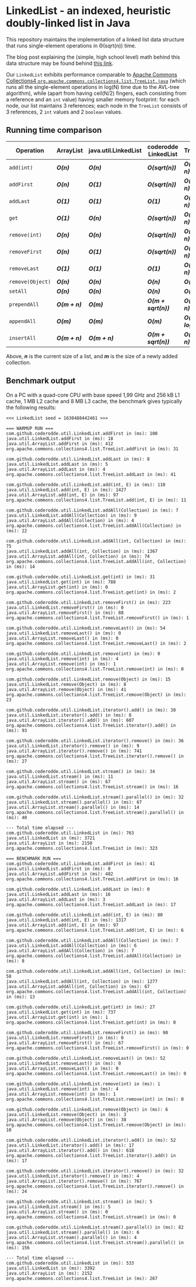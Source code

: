 # LinkedList - an indexed, heuristic doubly-linked list in Java

This repository maintains the implementation of a linked list data structure that runs single-element operations in &Theta;(sqrt(n)) time.

The blog post explaining the (simple, high school level) math behind this data structure may be found behind [this link](http://coderodde.github.io/weblog/#eill).

Our `LinkedList` exhibits performance comparable to [Apache Commons Collections4 `org.apache.commons.collections4.list.TreeList.java`](https://github.com/apache/commons-collections/blob/master/src/main/java/org/apache/commons/collections4/list/TreeList.java) (which runs all the single-element operations in log(N) time due to the AVL-tree algorithm), while (apart from having ceil(N/2) fingers, each consisting from a reference and an `int` value) having smaller memory footprint: for each node, our list maintains 3 references; each node in the `TreeList` consists of 3 references, 2 `int` values and 2 `boolean` values.

## Running time comparison

| Operation        | ArrayList      | java.util.LinkedList | coderodde LinkedList | TreeList           |
| ---------------- | -------------- | -------------------- | -------------------- | ------------------ |
| `add(int)`       | ***O(n)***     | ***O(n)***           | ***O(sqrt(n))***     | ***O(log n)***     |
| `addFirst`       | ***O(n)***     | ***O(1)***           | ***O(sqrt(n))***     | ***O(log n)***     |
| `addLast`        | ***O(1)***     | ***O(1)***           | ***O(1)***           | ***O(log n)***     |
| `get`            | ***O(1)***     | ***O(n)***           | ***O(sqrt(n))***     | ***O(log n)***     |
| `remove(int)`    | ***O(n)***     | ***O(n)***           | ***O(sqrt(n))***     | ***O(log n)***     |
| `removeFirst`    | ***O(n)***     | ***O(1)***           | ***O(sqrt(n))***     | ***O(log n)***     |
| `removeLast`     | ***O(1)***     | ***O(1)***           | ***O(1)***           | ***O(log n)***     |
| `remove(Object)` | ***O(n)***     | ***O(n)***           | ***O(n)***           | ***O(n)***         |
| `setAll`         | ***O(n)***     | ***O(n)***           | ***O(n)***           | ***O(n)***         |
| `prependAll`     | ***O(m + n)*** | ***O(m)***           | ***O(m + sqrt(n))*** | ***O(m log n)***   |
| `appendAll`      | ***O(m)***     | ***O(m)***           | ***O(m)***           | ***O(m + log n)*** |
| `insertAll`      | ***O(m + n)*** | ***O(m + n)***       | ***O(m + sqrt(n))*** | ***O(m log n)***   |

Above, ***n*** is the current size of a list, and ***m*** is the size of a newly added collection.

## Benchmark output

On a PC with a quad-core CPU with base speed 1,99 GHz and 256 kB L1 cache, 1 MB L2 cache and 8 MB L3 cache, the benchmark gives typically the following results:

```
<<< LinkedList seed = 1630488442461 >>>

=== WARMUP RUN ===
com.github.coderodde.util.LinkedList.addFirst in (ms): 100
java.util.LinkedList.addFirst in (ms): 18
java.util.ArrayList.addFirst in (ms): 412
org.apache.commons.collections4.list.TreeList.addFirst in (ms): 31

com.github.coderodde.util.LinkedList.addLast in (ms): 8
java.util.LinkedList.addLast in (ms): 5
java.util.ArrayList.addLast in (ms): 4
org.apache.commons.collections4.list.TreeList.addLast in (ms): 41

com.github.coderodde.util.LinkedList.add(int, E) in (ms): 110
java.util.LinkedList.add(int, E) in (ms): 1427
java.util.ArrayList.add(int, E) in (ms): 97
org.apache.commons.collections4.list.TreeList.add(int, E) in (ms): 11

com.github.coderodde.util.LinkedList.addAll(Collection) in (ms): 7
java.util.LinkedList.addAll(Collection) in (ms): 9
java.util.ArrayList.addAll(Collection) in (ms): 4
org.apache.commons.collections4.list.TreeList.addAll(Collection) in (ms): 22

com.github.coderodde.util.LinkedList.addAll(int, Collection) in (ms): 75
java.util.LinkedList.addAll(int, Collection) in (ms): 1367
java.util.ArrayList.addAll(int, Collection) in (ms): 74
org.apache.commons.collections4.list.TreeList.addAll(int, Collection) in (ms): 14

com.github.coderodde.util.LinkedList.get(int) in (ms): 31
java.util.LinkedList.get(int) in (ms): 788
java.util.ArrayList.get(int) in (ms): 0
org.apache.commons.collections4.list.TreeList.get(int) in (ms): 2

com.github.coderodde.util.LinkedList.removeFirst() in (ms): 223
java.util.LinkedList.removeFirst() in (ms): 0
java.util.ArrayList.removeFirst() in (ms): 88
org.apache.commons.collections4.list.TreeList.removeFirst() in (ms): 1

com.github.coderodde.util.LinkedList.removeLast() in (ms): 54
java.util.LinkedList.removeLast() in (ms): 0
java.util.ArrayList.removeLast() in (ms): 0
org.apache.commons.collections4.list.TreeList.removeLast() in (ms): 2

com.github.coderodde.util.LinkedList.remove(int) in (ms): 0
java.util.LinkedList.remove(int) in (ms): 4
java.util.ArrayList.remove(int) in (ms): 1
org.apache.commons.collections4.list.TreeList.remove(int) in (ms): 0

com.github.coderodde.util.LinkedList.remove(Object) in (ms): 15
java.util.LinkedList.remove(Object) in (ms): 8
java.util.ArrayList.remove(Object) in (ms): 41
org.apache.commons.collections4.list.TreeList.remove(Object) in (ms): 23

com.github.coderodde.util.LinkedList.iterator().add() in (ms): 38
java.util.LinkedList.iterator().add() in (ms): 8
java.util.ArrayList.iterator().add() in (ms): 607
org.apache.commons.collections4.list.TreeList.iterator().add() in (ms): 93

com.github.coderodde.util.LinkedList.iterator().remove() in (ms): 36
java.util.LinkedList.iterator().remove() in (ms): 9
java.util.ArrayList.iterator().remove() in (ms): 741
org.apache.commons.collections4.list.TreeList.iterator().remove() in (ms): 27

com.github.coderodde.util.LinkedList.stream() in (ms): 34
java.util.LinkedList.stream() in (ms): 11
java.util.ArrayList.stream() in (ms): 67
org.apache.commons.collections4.list.TreeList.stream() in (ms): 16

com.github.coderodde.util.LinkedList.stream().parallel() in (ms): 32
java.util.LinkedList.stream().parallel() in (ms): 67
java.util.ArrayList.stream().parallel() in (ms): 14
org.apache.commons.collections4.list.TreeList.stream().parallel() in (ms): 40

--- Total time elapsed ---
com.github.coderodde.util.LinkedList in (ms): 763
java.util.LinkedList in (ms): 3721
java.util.ArrayList in (ms): 2150
org.apache.commons.collections4.list.TreeList in (ms): 323

=== BENCHMARK RUN ===
com.github.coderodde.util.LinkedList.addFirst in (ms): 41
java.util.LinkedList.addFirst in (ms): 0
java.util.ArrayList.addFirst in (ms): 482
org.apache.commons.collections4.list.TreeList.addFirst in (ms): 16

com.github.coderodde.util.LinkedList.addLast in (ms): 0
java.util.LinkedList.addLast in (ms): 16
java.util.ArrayList.addLast in (ms): 3
org.apache.commons.collections4.list.TreeList.addLast in (ms): 17

com.github.coderodde.util.LinkedList.add(int, E) in (ms): 80
java.util.LinkedList.add(int, E) in (ms): 1317
java.util.ArrayList.add(int, E) in (ms): 97
org.apache.commons.collections4.list.TreeList.add(int, E) in (ms): 6

com.github.coderodde.util.LinkedList.addAll(Collection) in (ms): 7
java.util.LinkedList.addAll(Collection) in (ms): 6
java.util.ArrayList.addAll(Collection) in (ms): 7
org.apache.commons.collections4.list.TreeList.addAll(Collection) in (ms): 8

com.github.coderodde.util.LinkedList.addAll(int, Collection) in (ms): 58
java.util.LinkedList.addAll(int, Collection) in (ms): 1277
java.util.ArrayList.addAll(int, Collection) in (ms): 67
org.apache.commons.collections4.list.TreeList.addAll(int, Collection) in (ms): 13

com.github.coderodde.util.LinkedList.get(int) in (ms): 27
java.util.LinkedList.get(int) in (ms): 737
java.util.ArrayList.get(int) in (ms): 1
org.apache.commons.collections4.list.TreeList.get(int) in (ms): 0

com.github.coderodde.util.LinkedList.removeFirst() in (ms): 90
java.util.LinkedList.removeFirst() in (ms): 0
java.util.ArrayList.removeFirst() in (ms): 67
org.apache.commons.collections4.list.TreeList.removeFirst() in (ms): 0

com.github.coderodde.util.LinkedList.removeLast() in (ms): 52
java.util.LinkedList.removeLast() in (ms): 0
java.util.ArrayList.removeLast() in (ms): 0
org.apache.commons.collections4.list.TreeList.removeLast() in (ms): 0

com.github.coderodde.util.LinkedList.remove(int) in (ms): 1
java.util.LinkedList.remove(int) in (ms): 4
java.util.ArrayList.remove(int) in (ms): 1
org.apache.commons.collections4.list.TreeList.remove(int) in (ms): 0

com.github.coderodde.util.LinkedList.remove(Object) in (ms): 6
java.util.LinkedList.remove(Object) in (ms): 3
java.util.ArrayList.remove(Object) in (ms): 38
org.apache.commons.collections4.list.TreeList.remove(Object) in (ms): 10

com.github.coderodde.util.LinkedList.iterator().add() in (ms): 52
java.util.LinkedList.iterator().add() in (ms): 17
java.util.ArrayList.iterator().add() in (ms): 618
org.apache.commons.collections4.list.TreeList.iterator().add() in (ms): 17

com.github.coderodde.util.LinkedList.iterator().remove() in (ms): 32
java.util.LinkedList.iterator().remove() in (ms): 4
java.util.ArrayList.iterator().remove() in (ms): 767
org.apache.commons.collections4.list.TreeList.iterator().remove() in (ms): 24

com.github.coderodde.util.LinkedList.stream() in (ms): 5
java.util.LinkedList.stream() in (ms): 5
java.util.ArrayList.stream() in (ms): 0
org.apache.commons.collections4.list.TreeList.stream() in (ms): 0

com.github.coderodde.util.LinkedList.stream().parallel() in (ms): 82
java.util.LinkedList.stream().parallel() in (ms): 6
java.util.ArrayList.stream().parallel() in (ms): 4
org.apache.commons.collections4.list.TreeList.stream().parallel() in (ms): 156

--- Total time elapsed ---
com.github.coderodde.util.LinkedList in (ms): 533
java.util.LinkedList in (ms): 3392
java.util.ArrayList in (ms): 2152
org.apache.commons.collections4.list.TreeList in (ms): 267
```
